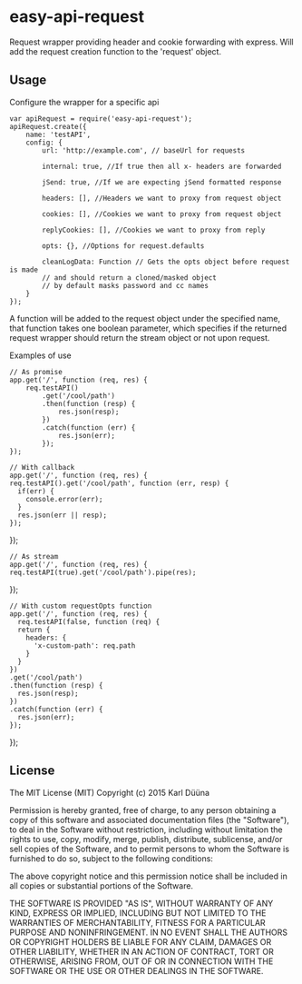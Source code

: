 # easy-api-request

Request wrapper providing header and cookie forwarding with express.
Will add the request creation function to the 'request' object.

## Usage

Configure the wrapper for a specific api
	
	var apiRequest = require('easy-api-request');
	apiRequest.create({
		name: 'testAPI',
		config: {
			url: 'http://example.com', // baseUrl for requests
			
			internal: true, //If true then all x- headers are forwarded
			
			jSend: true, //If we are expecting jSend formatted response
			
			headers: [], //Headers we want to proxy from request object
			
			cookies: [], //Cookies we want to proxy from request object
			
			replyCookies: [], //Cookies we want to proxy from reply
			
			opts: {}, //Options for request.defaults
			
			cleanLogData: Function // Gets the opts object before request is made 
			// and should return a cloned/masked object
			// by default masks password and cc names
		}
	});

A function will be added to the request object under the specified name, that function takes one boolean parameter, which
specifies if the returned request wrapper should return the stream object or not upon request.

Examples of use

	// As promise
	app.get('/', function (req, res) {
		req.testAPI()
			.get('/cool/path')
			.then(function (resp) {
				res.json(resp);
			})
			.catch(function (err) {
				res.json(err);
			});
	});
	
	// With callback
	app.get('/', function (req, res) {
    req.testAPI().get('/cool/path', function (err, resp) {
      if(err) {
        console.error(err);
      }
      res.json(err || resp);
    });
  });

	// As stream
	app.get('/', function (req, res) {
    req.testAPI(true).get('/cool/path').pipe(res);
  });
  
	// With custom requestOpts function 
	app.get('/', function (req, res) {
	  req.testAPI(false, function (req) {
      return {
        headers: {
          'x-custom-path': req.path
        }
      }
    })
    .get('/cool/path')
    .then(function (resp) {
      res.json(resp);
    })
    .catch(function (err) {
      res.json(err);
    });
  });

## License

The MIT License (MIT)
Copyright (c) 2015 Karl Düüna

Permission is hereby granted, free of charge, to any person obtaining a copy of
this software and associated documentation files (the "Software"), to deal in
the Software without restriction, including without limitation the rights to
use, copy, modify, merge, publish, distribute, sublicense, and/or sell copies of
the Software, and to permit persons to whom the Software is furnished to do so,
subject to the following conditions:

The above copyright notice and this permission notice shall be included in all
copies or substantial portions of the Software.

THE SOFTWARE IS PROVIDED "AS IS", WITHOUT WARRANTY OF ANY KIND, EXPRESS OR
IMPLIED, INCLUDING BUT NOT LIMITED TO THE WARRANTIES OF MERCHANTABILITY,
FITNESS FOR A PARTICULAR PURPOSE AND NONINFRINGEMENT. IN NO EVENT SHALL THE
AUTHORS OR COPYRIGHT HOLDERS BE LIABLE FOR ANY CLAIM, DAMAGES OR OTHER
LIABILITY, WHETHER IN AN ACTION OF CONTRACT, TORT OR OTHERWISE, ARISING FROM,
OUT OF OR IN CONNECTION WITH THE SOFTWARE OR THE USE OR OTHER DEALINGS IN THE
SOFTWARE.